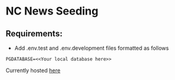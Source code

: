 # NC News Seeding

## Requirements:

-   Add .env.test and .env.development files formatted as follows

```text
PGDATABASE=<<Your local database here>>
```

Currently hosted [here](https://nc-news-s52t.onrender.com/api)
